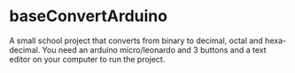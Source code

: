 # baseConvertArduino
A small school project that converts from binary to decimal, octal and hexa-decimal.
You need an arduino micro/leonardo and 3 buttons and a text editor on your computer to run the project.
